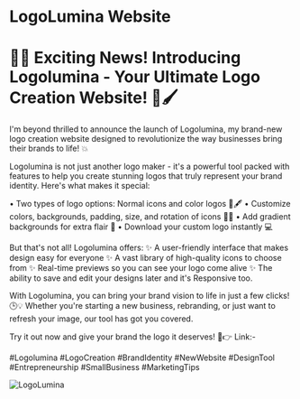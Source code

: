 # LogoLumina Website

# 🎉🔥 Exciting News! Introducing Logolumina - Your Ultimate Logo Creation Website! 🚀🖌️

I'm beyond thrilled to announce the launch of Logolumina, my brand-new logo creation website designed to revolutionize the way businesses bring their brands to life! 💥

Logolumina is not just another logo maker - it's a powerful tool packed with features to help you create stunning logos that truly represent your brand identity. Here's what makes it special:

• Two types of logo options: Normal icons and color logos 🎨🖋️
• Customize colors, backgrounds, padding, size, and rotation of icons 🔩🔄
• Add gradient backgrounds for extra flair 🌈
• Download your custom logo instantly 💻

But that's not all! Logolumina offers:
✨ A user-friendly interface that makes design easy for everyone
✨ A vast library of high-quality icons to choose from
✨ Real-time previews so you can see your logo come alive
✨ The ability to save and edit your designs later and it's Responsive too.

With Logolumina, you can bring your brand vision to life in just a few clicks! 🕒💡 Whether you're starting a new business, rebranding, or just want to refresh your image, our tool has got you covered.

Try it out now and give your brand the logo it deserves!
🚀👉 Link:-

#Logolumina #LogoCreation #BrandIdentity #NewWebsite #DesignTool #Entrepreneurship #SmallBusiness #MarketingTips

![LogoLumina](https://github.com/user-attachments/assets/62553834-3a08-46bd-ac03-405c18e28050)

